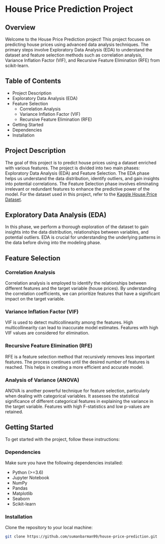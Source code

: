 # House Price Prediction Project

## Overview

Welcome to the House Price Prediction project! This project focuses on predicting house prices using advanced data analysis techniques. The primary steps involve Exploratory Data Analysis (EDA) to understand the dataset and feature selection methods such as correlation analysis, Variance Inflation Factor (VIF), and Recursive Feature Elimination (RFE) from scikit-learn.

## Table of Contents

- Project Description
- Exploratory Data Analysis (EDA)
- Feature Selection
  - Correlation Analysis
  - Variance Inflation Factor (VIF)
  - Recursive Feature Elimination (RFE)
- Getting Started
- Dependencies
- Installation

## Project Description

The goal of this project is to predict house prices using a dataset enriched with various features. The project is divided into two main phases: Exploratory Data Analysis (EDA) and Feature Selection. The EDA phase helps us understand the data distribution, identify outliers, and gain insights into potential correlations. The Feature Selection phase involves eliminating irrelevant or redundant features to enhance the predictive power of the model. For the dataset used in this project, refer to the [Kaggle House Price Dataset](https://www.kaggle.com/competitions/house-prices-advanced-regression-techniques/data).

## Exploratory Data Analysis (EDA)

In this phase, we perform a thorough exploration of the dataset to gain insights into the data distribution, relationships between variables, and potential outliers. EDA is crucial for understanding the underlying patterns in the data before diving into the modeling phase.

## Feature Selection

### Correlation Analysis

Correlation analysis is employed to identify the relationships between different features and the target variable (house prices). By understanding the correlation coefficients, we can prioritize features that have a significant impact on the target variable.

### Variance Inflation Factor (VIF)

VIF is used to detect multicollinearity among the features. High multicollinearity can lead to inaccurate model estimates. Features with high VIF values are considered for elimination.

### Recursive Feature Elimination (RFE)

RFE is a feature selection method that recursively removes less important features. The process continues until the desired number of features is reached. This helps in creating a more efficient and accurate model.

### Analysis of Variance (ANOVA)

ANOVA is another powerful technique for feature selection, particularly when dealing with categorical variables. It assesses the statistical significance of different categorical features in explaining the variance in the target variable. Features with high F-statistics and low p-values are retained.

## Getting Started

To get started with the project, follow these instructions:

### Dependencies

Make sure you have the following dependencies installed:

- Python (>=3.6)
- Jupyter Notebook
- NumPy
- Pandas
- Matplotlib
- Seaborn
- Scikit-learn

### Installation

Clone the repository to your local machine:

```bash
git clone https://github.com/sumanbarman99/house-price-prediction.git
